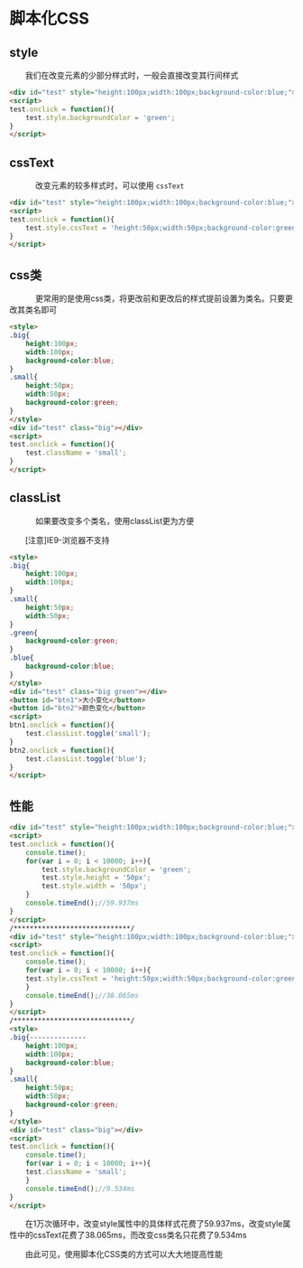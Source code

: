 ﻿# 脚本化CSS

## style

　　我们在改变元素的少部分样式时，一般会直接改变其行间样式

```html
<div id="test" style="height:100px;width:100px;background-color:blue;"></div>
<script>
test.onclick = function(){
    test.style.backgroundColor = 'green';
}
</script>
```


## cssText
　
　　改变元素的较多样式时，可以使用 `cssText`

```html
<div id="test" style="height:100px;width:100px;background-color:blue;"></div>
<script>
test.onclick = function(){
    test.style.cssText = 'height:50px;width:50px;background-color:green';
}
</script>
```

## css类
　
　　更常用的是使用css类，将更改前和更改后的样式提前设置为类名。只要更改其类名即可

```html
<style>
.big{
    height:100px;
    width:100px;
    background-color:blue;
}
.small{
    height:50px;
    width:50px;
    background-color:green;
}    
</style>
<div id="test" class="big"></div>
<script>
test.onclick = function(){
    test.className = 'small';
}
</script>
```

## classList
　
　　如果要改变多个类名，使用classList更为方便

　　[注意]IE9-浏览器不支持

```html
<style>
.big{
    height:100px;
    width:100px;
}
.small{
    height:50px;
    width:50px;
}    
.green{
    background-color:green;
}
.blue{
    background-color:blue;
}
</style>
<div id="test" class="big green"></div>
<button id="btn1">大小变化</button>
<button id="btn2">颜色变化</button>
<script>
btn1.onclick = function(){
    test.classList.toggle('small');
}
btn2.onclick = function(){
    test.classList.toggle('blue');
}
</script>
```

## 性能

```html
<div id="test" style="height:100px;width:100px;background-color:blue;"></div>
<script>
test.onclick = function(){
    console.time();
    for(var i = 0; i < 10000; i++){
        test.style.backgroundColor = 'green';
        test.style.height = '50px';    
        test.style.width = '50px';        
    }
    console.timeEnd();//59.937ms
}
</script>
/*****************************/
<div id="test" style="height:100px;width:100px;background-color:blue;"></div>
<script>
test.onclick = function(){
    console.time();
    for(var i = 0; i < 10000; i++){
    test.style.cssText = 'height:50px;width:50px;background-color:green';
    }
    console.timeEnd();//38.065ms
}
</script>
/*****************************/
<style>
.big{--------------
    height:100px;
    width:100px;
    background-color:blue;
}
.small{
    height:50px;
    width:50px;
    background-color:green;
}    
</style>
<div id="test" class="big"></div>
<script>
test.onclick = function(){
    console.time();
    for(var i = 0; i < 10000; i++){
    test.className = 'small';
    }
    console.timeEnd();//9.534ms
}
</script>
```

　　在1万次循环中，改变style属性中的具体样式花费了59.937ms，改变style属性中的cssText花费了38.065ms，而改变css类名只花费了9.534ms

　　由此可见，使用脚本化CSS类的方式可以大大地提高性能




